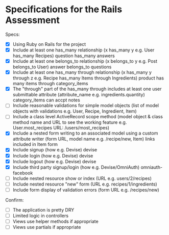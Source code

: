 # Specifications for the Rails Assessment

Specs:
- [x] Using Ruby on Rails for the project
- [x] Include at least one has_many relationship (x has_many y e.g. User has_many Recipes) question has_many answers
- [x] Include at least one belongs_to relationship (x belongs_to y e.g. Post belongs_to User) answer belongs_to questions
- [x] Include at least one has_many through relationship (x has_many y through z e.g. Recipe has_many Items through Ingredients) product has many items through category_items 
- [x] The "through" part of the has_many through includes at least one user submittable attribute (attribute_name e.g. ingredients.quantity) category_items can accpt notes 
- [ ] Include reasonable validations for simple model objects (list of model objects with validations e.g. User, Recipe, Ingredient, Item)
- [ ] Include a class level ActiveRecord scope method (model object & class method name and URL to see the working feature e.g. User.most_recipes URL: /users/most_recipes)
- [x] Include a nested form writing to an associated model using a custom attribute writer (form URL, model name e.g. /recipe/new, Item) links included in Item form
- [x] Include signup (how e.g. Devise) devise
- [x] Include login (how e.g. Devise) devise
- [x] Include logout (how e.g. Devise) devise
- [x] Include third party signup/login (how e.g. Devise/OmniAuth) omniauth-facebook
- [ ] Include nested resource show or index (URL e.g. users/2/recipes)
- [ ] Include nested resource "new" form (URL e.g. recipes/1/ingredients)
- [ ] Include form display of validation errors (form URL e.g. /recipes/new)

Confirm:
- [ ] The application is pretty DRY
- [ ] Limited logic in controllers
- [ ] Views use helper methods if appropriate
- [ ] Views use partials if appropriate
